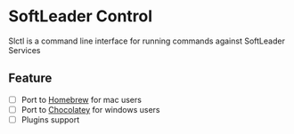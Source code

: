 # SoftLeader Control

Slctl is a command line interface for running commands against SoftLeader Services

## Feature

- [ ] Port to [Homebrew](https://brew.sh/index_zh-tw) for mac users
- [ ] Port to [Chocolatey](https://chocolatey.org/) for windows users
- [ ] Plugins support